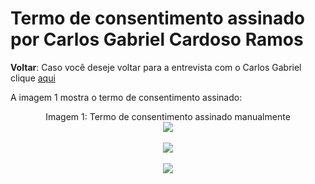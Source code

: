 # Termo de consentimento assinado por Carlos Gabriel Cardoso Ramos

**Voltar**: Caso você deseje voltar para a entrevista com o Carlos Gabriel clique [aqui](PerfilUsuario/Estudantes/Entrevistas/Gravacao/CarlosGabriel.md)

A imagem 1 mostra o termo de consentimento assinado:

  <div align="center">
    Imagem 1: Termo de consentimento assinado manualmente
    <br>
    <img src="https://raw.githubusercontent.com/Interacao-Humano-Computador/2024.1-SIGAA/main/docs/Midia/TermosPNJ/COnsentimento_Carlos_page-0001.jpg">

 <div align="center">
    <br>
    <img src="https://raw.githubusercontent.com/Interacao-Humano-Computador/2024.1-SIGAA/main/docs/Midia/TermosPNJ/COnsentimento_Carlos_page-0002.jpg">

 <div align="center">
    <br>
    <img src="https://raw.githubusercontent.com/Interacao-Humano-Computador/2024.1-SIGAA/main/docs/Midia/TermosPNJ/COnsentimento_Carlos_page-0003.jpg">
